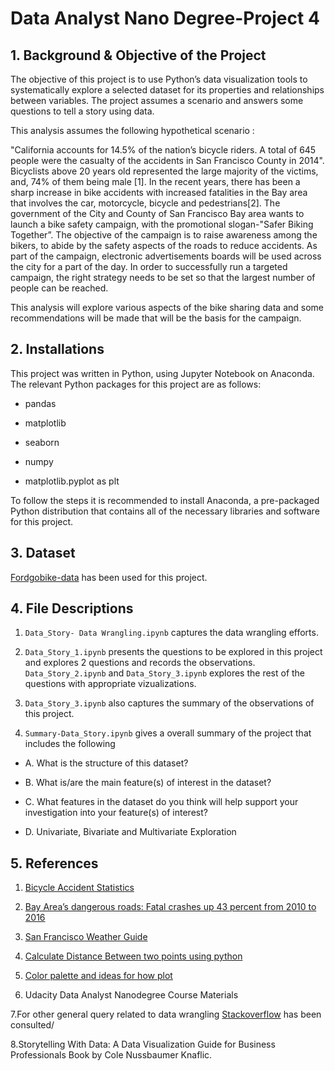 # Data Analyst Nano Degree-Project 4





## 1. Background & Objective of the Project

The objective of this project is to use Python’s data visualization tools to systematically explore a selected dataset for its properties and relationships between variables. The project assumes a scenario and answers some questions to tell a story using data. 

This analysis assumes the following hypothetical scenario :

"California accounts for 14.5% of the nation’s bicycle riders. A total of 645 people were the casualty of the accidents in San Francisco County in 2014". Bicyclists above 20 years old represented the large majority of the victims, and, 74% of them being male [1]. In the recent years, there has been a sharp increase in bike accidents with increased fatalities in the Bay area that involves the car, motorcycle, bicycle and pedestrians[2]. The government of the City and County of San Francisco Bay area wants to launch a bike safety campaign, with the promotional slogan-"Safer Biking Together”. The objective of the campaign is to raise awareness among the bikers, to abide by the safety aspects of the roads to reduce accidents. As part of the campaign, electronic advertisements boards will be used across the city for a part of the day. In order to successfully run a targeted campaign, the right strategy needs to be set so that the largest number of people can be reached.

This analysis will explore various aspects of the bike sharing data and some recommendations will be made that will be the basis for the campaign.



## 2. Installations

This project was written in Python, using Jupyter Notebook on Anaconda. The relevant Python packages for this project are as follows:

* pandas 

* matplotlib

* seaborn 

* numpy

* matplotlib.pyplot as plt


To follow the steps it is recommended to install Anaconda, a pre-packaged Python distribution that contains all of the necessary libraries and software for this project.


## 3. Dataset

[Fordgobike-data](https://s3.amazonaws.com/fordgobike-data/index.html) has been used for this project. 


## 4. File Descriptions

1. `Data_Story- Data Wrangling.ipynb` captures the data wrangling efforts. 

2. `Data_Story_1.ipynb` presents the questions to be explored in this project and explores 2 questions and records the observations. `Data_Story_2.ipynb` and `Data_Story_3.ipynb` explores the rest of the questions with appropriate vizualizations. 

2. `Data_Story_3.ipynb` also captures the summary of the observations of this project.

3. `Summary-Data_Story.ipynb` gives a overall summary of the project  that includes the following 

 * A. What is the structure of this dataset?

 * B. What is/are the main feature(s) of interest in the dataset?

 * C. What features in the dataset do you think will help support your investigation into your feature(s) of interest?

 * D. Univariate, Bivariate and Multivariate Exploration




## 5. References

1. [Bicycle Accident Statistics](https://bicycleinjurylawfirm.com/california-bicycle-accident-statistics/)

2. [Bay Area’s dangerous roads: Fatal crashes up 43 percent from 2010 to 2016](https://goo.gl/uWtbdk)

3. [San Francisco Weather Guide](https://www.studentflights.com.au/destinations/san-francisco/weather)

4. [Calculate Distance Between two points using python](https://stackoverflow.com/questions/44446862/calculate-distance-between-latitude-and-longitude-in-dataframe)

5. [Color palette and ideas for how plot](https://github.com/empathy87/storytelling-with-data)

6. Udacity Data Analyst Nanodegree Course Materials

7.For other general query related to data wrangling [Stackoverflow](https://stackoverflow.com) has been consulted/ 

8.Storytelling With Data: A Data Visualization Guide for Business Professionals Book by Cole Nussbaumer Knaflic.


